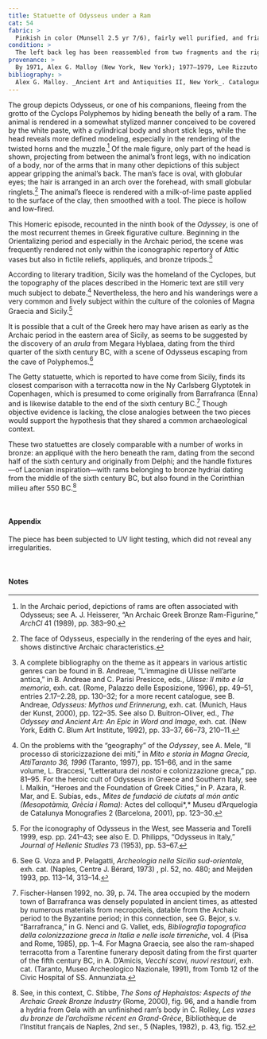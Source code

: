 ```yaml
---
title: Statuette of Odysseus under a Ram
cat: 54
fabric: >
  Pinkish in color (Munsell 2.5 yr 7/6), fairly well purified, and friable with small reflective inclusions, covered with a thick layer of paste composed of milk of lime. Sporadic traces of pink pigment on the animal’s muzzle. The body is hollow, except for the hooves. Beneath the ram’s belly is a vent fissure.
condition: >
  The left back leg has been reassembled from two fragments and the right front leg from one fragment. The white milk-of-lime paste has almost completely detached and persists only on the head, on the proper left side, and on the front hooves. All four legs have breaks.
provenance: >
  By 1971, Alex G. Malloy (New York, New York); 1977–1979, Lee Rizzuto (Lakewood, New Jersey), donated to the J. Paul Getty Museum, 1979.
bibliography: >
  Alex G. Malloy. _Ancient Art and Antiquities II, New York_. Catalogue, 1971, pp. 13, 16, no. 84; Lyons, Bennett, and Marconi 2013, pp. 190–91, fig. 131.
---
```


The group depicts Odysseus, or one of his companions, fleeing from the
grotto of the Cyclops Polyphemos by hiding beneath the belly of a ram.
The animal is rendered in a somewhat stylized manner conceived to be
covered by the white paste, with a cylindrical body and short stick
legs, while the head reveals more defined modeling, especially in the
rendering of the twisted horns and the muzzle.[^1] Of the male figure,
only part of the head is shown, projecting from between the animal’s
front legs, with no indication of a body, nor of the arms that in many
other depictions of this subject appear gripping the animal’s back. The
man’s face is oval, with globular eyes; the hair is arranged in an arch
over the forehead, with small globular ringlets.[^2] The animal’s fleece
is rendered with a milk-of-lime paste applied to the surface of the
clay, then smoothed with a tool. The piece is hollow and low-fired.

This Homeric episode, recounted in the ninth book of the *Odyssey*, is
one of the most recurrent themes in Greek figurative culture. Beginning
in the Orientalizing period and especially in the Archaic period, the
scene was frequently rendered not only within the iconographic repertory
of Attic vases but also in fictile reliefs, appliqués, and bronze
tripods.[^3]

According to literary tradition, Sicily was the homeland of the
Cyclopes, but the topography of the places described in the Homeric text
are still very much subject to debate.[^4] Nevertheless, the hero and
his wanderings were a very common and lively subject within the culture
of the colonies of Magna Graecia and Sicily.[^5]

It is possible that a cult of the Greek hero may have arisen as early as
the Archaic period in the eastern area of Sicily, as seems to be
suggested by the discovery of an *arula* from Megara Hyblaea, dating
from the third quarter of the sixth century <span
class="smcaps">BC,</span> with a scene of Odysseus
escaping from the cave of Polyphemos.[^6]

The Getty statuette, which is reported to have come from Sicily, finds
its closest comparison with a terracotta now in the Ny Carlsberg
Glyptotek in Copenhagen, which is presumed to come originally from
Barrafranca (Enna) and is likewise datable to the end of the sixth
century <span class="smcaps">BC.</span>[^7] Though
objective evidence is lacking, the close analogies between the two
pieces would support the hypothesis that they shared a common
archaeological context.

These two statuettes are closely comparable with a number of works in
bronze: an appliqué with the hero beneath the ram, dating from the
second half of the sixth century and originally from Delphi; and the
handle fixtures—of Laconian inspiration—with rams belonging to bronze
hydriai dating from the middle of the sixth century <span
class="smcaps">BC</span>, but also found in the
Corinthian milieu after 550 <span
class="smcaps">BC.</span>[^8]  

<br />

#### Appendix

The piece has been subjected to UV light testing, which did not reveal
any irregularities.

<br />

#### Notes

[^1]: In the Archaic period, depictions of rams are often associated
    with Odysseus; see A. J. Heisserer, “An Archaic Greek Bronze
    Ram-Figurine,” *ArchCl* 41 (1989), pp. 383–90.

[^2]: The face of Odysseus, especially in the rendering of the eyes and
    hair, shows distinctive Archaic characteristics.

[^3]: A complete bibliography on the theme as it appears in various
    artistic genres can be found in B. Andreae, “L’immagine di Ulisse
    nell’arte antica,” in B. Andreae and C. Parisi Presicce, eds.,
    *Ulisse: Il mito e la memoria*, exh. cat. (Rome, Palazzo delle
    Esposizione, 1996), pp. 49–51, entries 2.17–2.28, pp. 130–32; for a
    more recent catalogue, see B. Andreae, *Odysseus: Mythos und
    Erinnerung*, exh. cat. (Munich, Haus der Kunst, 2000), pp. 122–35.
    See also D. Buitron-Oliver, ed., *The Odyssey and Ancient Art: An
    Epic in Word and Image*, exh. cat. (New York, Edith C. Blum Art
    Institute, 1992), pp. 33–37, 66–73, 210–11.

[^4]: On the problems with the “geography” of the *Odyssey*, see A.
    Mele, “Il processo di storicizzazione dei miti,” in *Mito e storia
    in Magna Grecia, AttiTaranto* *36, 1996* (Taranto, 1997), pp.
    151–66, and in the same volume, L. Braccesi, “Letteratura dei
    *nostoi* e colonizzazione greca,” pp. 81–95. For the heroic cult of
    Odysseus in Greece and Southern Italy, see I. Malkin, “Heroes and
    the Foundation of Greek Cities,” in P. Azara, R. Mar, and E. Subías,
    eds., *Mites de fundació de ciutats al món antic (Mesopotàmia,
    Grècia i Roma):* Actes del colloqui*,* Museu d’Arquelogia de
    Catalunya Monografies 2 (Barcelona, 2001), pp. 123–30.

[^5]: For the iconography of Odysseus in the West, see <span
    class="smcaps">Masseria and Torelli</span> 1999,
    esp. pp. 241–43; see also E. D. Philipps, “Odysseus in Italy,”
    *Journal of Hellenic Studies* 73 (1953), pp. 53–67.

[^6]: See G. Voza and P. Pelagatti, *Archeologia nella Sicilia
    sud-orientale*, exh. cat. (Naples, Centre J. Bérard, 1973) , pl. 52,
    no. 480; and <span class="smcaps">Meijden</span>
    1993, pp. 113–14, 313–14.

[^7]: <span class="smcaps">Fischer-Hansen</span> 1992,
    no. 39, p. 74. The area occupied by the modern town of Barrafranca
    was densely populated in ancient times, as attested by numerous
    materials from necropoleis, datable from the Archaic period to the
    Byzantine period; in this connection, see G. Bejor, s.v.
    “Barrafranca,” in G. Nenci and G. Vallet, eds, *Bibliografia
    topografica della colonizzazione greca in Italia e nelle isole
    tirreniche*, vol. 4 (Pisa and Rome, 1985), pp. 1–4. For Magna
    Graecia, see also the ram-shaped terracotta from a Tarentine
    funerary deposit dating from the first quarter of the fifth century
    <span class="smcaps">BC</span>, in A. D’Amicis,
    *Vecchi scavi, nuovi restauri*, exh. cat. (Taranto, Museo
    Archeologico Nazionale, 1991), from Tomb 12 of the Civic Hospital of
    SS. Annunziata.

[^8]: See, in this context, C. Stibbe, *The Sons of Hephaistos: Aspects
    of the Archaic Greek Bronze Industry* (Rome, 2000), fig. 96, and a
    handle from a hydria from Gela with an unfinished ram’s body in C.
    Rolley, *Les vases du bronze de l’archaïsme récent en Grand-Grèce*,
    Bibliothèque de l’Institut français de Naples, 2nd ser., 5 (Naples,
    1982), p. 43, fig. 152.
